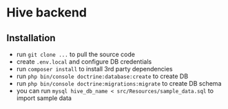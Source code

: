# Hive backend

## Installation
- run `git clone ...` to pull the source code
- create `.env.local` and configure DB credentials
- run `composer install` to install 3rd party dependencies
- run `php bin/console doctrine:database:create` to create DB
- run `php bin/console doctrine:migrations:migrate` to create DB schema
- you can run `mysql hive_db_name < src/Resources/sample_data.sql` to import sample data
